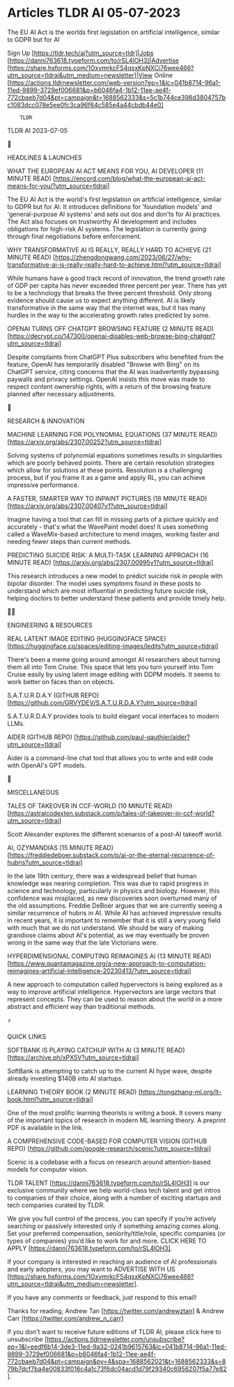 # Articles TLDR AI 05-07-2023

The EU AI Act is the worlds first legislation on artificial
intelligence, similar to GDPR but for AI  

Sign Up [https://tldr.tech/ai?utm_source=tldr]|Jobs
[https://danni763618.typeform.com/to/rSL4lOH3]|Advertise
[https://share.hsforms.com/1OxvmrkcFS4qsxKpNXCi76wee466?utm_source=tldrai&utm_medium=newsletter]|View
Online
[https://actions.tldrnewsletter.com/web-version?ep=1&lc=041b8714-96a1-11ed-9899-3729ef006681&p=b6046fa4-1b12-11ee-ae4f-772cbaeb7d04&pt=campaign&t=1688562333&s=5c1b744ce398d3804757bc1083dcc078e5ee0fc3ca96f64c585e4a44cbdb44e0]


		TLDR 

TLDR AI 2023-07-05

🚀 

HEADLINES & LAUNCHES

WHAT THE EUROPEAN AI ACT MEANS FOR YOU, AI DEVELOPER (11 MINUTE READ)
[https://encord.com/blog/what-the-european-ai-act-means-for-you/?utm_source=tldrai]

The EU AI Act is the world's first legislation on artificial
intelligence, similar to GDPR but for AI. It introduces definitions
for 'foundation models' and 'general-purpose AI systems' and sets out
dos and don'ts for AI practices. The Act also focuses on trustworthy
AI development and includes obligations for high-risk AI systems. The
legislation is currently going through final negotiations before
enforcement. 

WHY TRANSFORMATIVE AI IS REALLY, REALLY HARD TO ACHIEVE (21 MINUTE
READ)
[https://zhengdongwang.com/2023/06/27/why-transformative-ai-is-really-really-hard-to-achieve.html?utm_source=tldrai]

While humans have a good track record of innovation, the trend growth
rate of GDP per capita has never exceeded three percent per year.
There has yet to be a technology that breaks the three percent
threshold. Only strong evidence should cause us to expect anything
different. AI is likely transformative in the same way that the
internet was, but it has many hurdles in the way to the accelerating
growth rates predicted by some. 

OPENAI TURNS OFF CHATGPT BROWSING FEATURE (2 MINUTE READ)
[https://decrypt.co/147300/openai-disables-web-browse-bing-chatgpt?utm_source=tldrai]

Despite complaints from ChatGPT Plus subscribers who benefited from
the feature, OpenAI has temporarily disabled "Browse with Bing" on its
ChatGPT service, citing concerns that the AI was inadvertently
bypassing paywalls and privacy settings. OpenAI insists this move was
made to respect content ownership rights, with a return of the
browsing feature planned after necessary adjustments. 

🧠 

RESEARCH & INNOVATION

MACHINE LEARNING FOR POLYNOMIAL EQUATIONS (37 MINUTE READ)
[https://arxiv.org/abs/2307.00252?utm_source=tldrai]

Solving systems of polynomial equations sometimes results in
singularities which are poorly behaved points. There are certain
resolution strategies which allow for solutions at these points.
Resolution is a challenging process, but if you frame it as a game and
apply RL, you can achieve impressive performance. 

A FASTER, SMARTER WAY TO INPAINT PICTURES (18 MINUTE READ)
[https://arxiv.org/abs/2307.00407v1?utm_source=tldrai]

Imagine having a tool that can fill in missing parts of a picture
quickly and accurately - that's what the WavePaint model does! It uses
something called a WaveMix-based architecture to mend images, working
faster and needing fewer steps than current methods. 

PREDICTING SUICIDE RISK: A MULTI-TASK LEARNING APPROACH (16 MINUTE
READ) [https://arxiv.org/abs/2307.00995v1?utm_source=tldrai]

This research introduces a new model to predict suicide risk in people
with bipolar disorder. The model uses symptoms found in these posts to
understand which are most influential in predicting future suicide
risk, helping doctors to better understand these patients and provide
timely help. 

🧑‍💻 

ENGINEERING & RESOURCES

REAL LATENT IMAGE EDITING (HUGGINGFACE SPACE)
[https://huggingface.co/spaces/editing-images/ledits?utm_source=tldrai]

There's been a meme going around amongst AI researchers about turning
them all into Tom Cruise. This space that lets you turn yourself into
Tom Cruise easily by using latent image editing with DDPM models. It
seems to work better on faces than on objects. 

S.A.T.U.R.D.A.Y (GITHUB REPO)
[https://github.com/GRVYDEV/S.A.T.U.R.D.A.Y?utm_source=tldrai]

S.A.T.U.R.D.A.Y provides tools to build elegant vocal interfaces to
modern LLMs. 

AIDER (GITHUB REPO)
[https://github.com/paul-gauthier/aider?utm_source=tldrai]

Aider is a command-line chat tool that allows you to write and edit
code with OpenAI's GPT models. 

🎁 

MISCELLANEOUS

TALES OF TAKEOVER IN CCF-WORLD (10 MINUTE READ)
[https://astralcodexten.substack.com/p/tales-of-takeover-in-ccf-world?utm_source=tldrai]

Scott Alexander explores the different scenarios of a post-AI takeoff
world. 

AI, OZYMANDIAS (15 MINUTE READ)
[https://freddiedeboer.substack.com/p/ai-or-the-eternal-recurrence-of-hubris?utm_source=tldrai]

In the late 19th century, there was a widespread belief that human
knowledge was nearing completion. This was due to rapid progress in
science and technology, particularly in physics and biology. However,
this confidence was misplaced, as new discoveries soon overturned many
of the old assumptions. Freddie DeBoer argues that we are currently
seeing a similar recurrence of hubris in AI. While AI has achieved
impressive results in recent years, it is important to remember that
it is still a very young field with much that we do not understand. We
should be wary of making grandiose claims about AI's potential, as we
may eventually be proven wrong in the same way that the late
Victorians were. 

HYPERDIMENSIONAL COMPUTING REIMAGINES AI (13 MINUTE READ)
[https://www.quantamagazine.org/a-new-approach-to-computation-reimagines-artificial-intelligence-20230413/?utm_source=tldrai]

A new approach to computation called hypervectors is being explored as
a way to improve artificial intelligence. Hypervectors are large
vectors that represent concepts. They can be used to reason about the
world in a more abstract and efficient way than traditional methods. 

⚡ 

QUICK LINKS

SOFTBANK IS PLAYING CATCHUP WITH AI (3 MINUTE READ)
[https://archive.ph/xPX5V?utm_source=tldrai]

SoftBank is attempting to catch up to the current AI hype wave,
despite already investing $140B into AI startups. 

LEARNING THEORY BOOK (2 MINUTE READ)
[https://tongzhang-ml.org/lt-book.html?utm_source=tldrai]

One of the most prolific learning theorists is writing a book. It
covers many of the important topics of research in modern ML learning
theory. A preprint PDF is available in the link. 

A COMPREHENSIVE CODE-BASED FOR COMPUTER VISION (GITHUB REPO)
[https://github.com/google-research/scenic?utm_source=tldrai]

Scenic is a codebase with a focus on research around attention-based
models for computer vision. 

TLDR TALENT [https://danni763618.typeform.com/to/rSL4lOH3] is our
exclusive community where we help world-class tech talent and get
intros to companies of their choice, along with a number of exciting
startups and tech companies curated by TLDR.

We give you full control of the process, you can specify if you’re
actively searching or passively interested only if something amazing
comes along. Set your preferred compensation, seniority/title/role,
specific companies (or types of companies) you’d like to work for
and more. CLICK HERE TO APPLY
[https://danni763618.typeform.com/to/rSL4lOH3].

If your company is interested in reaching an audience of AI
professionals and early adopters, you may want to ADVERTISE WITH US
[https://share.hsforms.com/1OxvmrkcFS4qsxKpNXCi76wee466?utm_source=tldrai&utm_medium=newsletter].


If you have any comments or feedback, just respond to this email! 

Thanks for reading, 
Andrew Tan [https://twitter.com/andrewztan] & Andrew Carr
[https://twitter.com/andrew_n_carr] 

If you don't want to receive future editions of TLDR AI, please click
here to unsubscribe
[https://actions.tldrnewsletter.com/unsubscribe?ep=1&l=eedf6b14-3de3-11ed-9a32-0241b9615763&lc=041b8714-96a1-11ed-9899-3729ef006681&p=b6046fa4-1b12-11ee-ae4f-772cbaeb7d04&pt=campaign&pv=4&spa=1688562021&t=1688562333&s=879b7dcf7ba4e00833f016c4a1c73f6dc04acd1d79f29340c6956207f5a77e82].